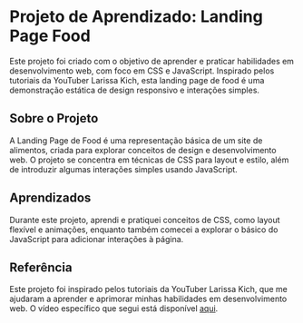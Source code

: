 # Projeto de Aprendizado: Landing Page Food

Este projeto foi criado com o objetivo de aprender e praticar habilidades em desenvolvimento web, com foco em CSS e JavaScript. Inspirado pelos tutoriais da YouTuber Larissa Kich, esta landing page de food é uma demonstração estática de design responsivo e interações simples.

## Sobre o Projeto

A Landing Page de Food é uma representação básica de um site de alimentos, criada para explorar conceitos de design e desenvolvimento web. O projeto se concentra em técnicas de CSS para layout e estilo, além de introduzir algumas interações simples usando JavaScript.

## Aprendizados

Durante este projeto, aprendi e pratiquei conceitos de CSS, como layout flexível e animações, enquanto também comecei a explorar o básico do JavaScript para adicionar interações à página.

## Referência

Este projeto foi inspirado pelos tutoriais da YouTuber Larissa Kich, que me ajudaram a aprender e aprimorar minhas habilidades em desenvolvimento web. O vídeo específico que segui está disponível [aqui](https://youtu.be/8V3mw1w6h0U?si=a9eNy7aUho4lreoo).

 
